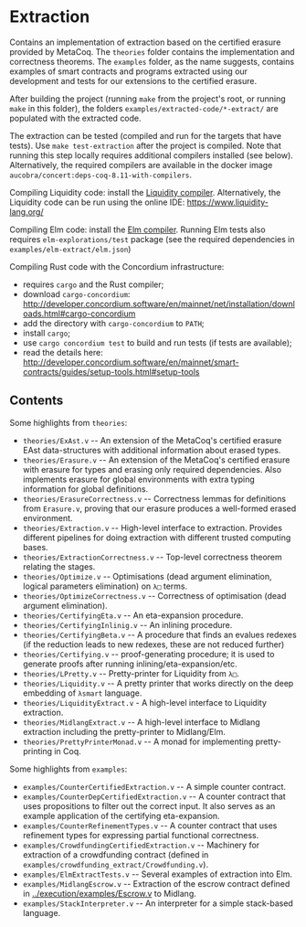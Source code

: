 # Extraction

Contains an implementation of extraction based on the certified erasure provided by MetaCoq. The
`theories` folder contains the implementation and correctness theorems.  The `examples` folder, as
the name suggests, contains examples of smart contracts and programs extracted using our development
and tests for our extensions to the certified erasure.

After building the project (running `make` from the project's root, or running `make` in this folder), the folders
`examples/extracted-code/*-extract/` are populated with the extracted code.

The extraction can be tested (compiled and run for the targets that have tests).
Use `make test-extraction` after the project is compiled.
Note that running this step locally requires additional compilers installed (see below).
Alternatively, the required compilers are available in the docker image `aucobra/concert:deps-coq-8.11-with-compilers`.

Compiling Liquidity code:
install the [Liquidity compiler](https://www.liquidity-lang.org/doc/installation/index.html).
Alternatively, the Liquidity code can be run using the online IDE: https://www.liquidity-lang.org/

Compiling Elm code:
install the [Elm compiler](https://guide.elm-lang.org/install/elm.html).
Running Elm tests also requires `elm-explorations/test` package (see the required dependencies in
`examples/elm-extract/elm.json`)

Compiling Rust code with the Concordium infrastructure:

* requires `cargo` and the Rust compiler;
* download `cargo-concordium`: http://developer.concordium.software/en/mainnet/net/installation/downloads.html#cargo-concordium
* add the directory with `cargo-concordium` to `PATH`;
* install `cargo`;
* use `cargo concordium test` to build and run tests (if tests are available);
* read the details here: http://developer.concordium.software/en/mainnet/smart-contracts/guides/setup-tools.html#setup-tools


## Contents

Some highlights from `theories`:

* `theories/ExAst.v` -- An extension of the MetaCoq's certified erasure EAst data-structures with additional information about erased types.
* `theories/Erasure.v` -- An extension of the MetaCoq's certified erasure with erasure for types and erasing only required dependencies. Also implements erasure for global environments with extra typing information for global definitions.
* `theories/ErasureCorrectness.v` -- Correctness lemmas for definitions from `Erasure.v`, proving that our erasure produces a well-formed erased environment.
* `theories/Extraction.v` -- High-level interface to extraction. Provides different pipelines for doing extraction with different trusted computing bases.
* `theories/ExtractionCorrectness.v` -- Top-level correctness theorem relating the stages.
* `theories/Optimize.v` -- Optimisations (dead argument elimination, logical parameters elimination) on `λ□` terms.
* `theories/OptimizeCorrectness.v` -- Correctness of optimisation (dead argument elimination).
* `theories/CertifyingEta.v` -- An eta-expansion procedure.
* `theories/CertifyingInlinig.v` -- An inlining procedure.
* `theories/CertifyingBeta.v` -- A procedure that finds an evalues redexes (if the reduction leads to new redexes, these are not reduced further)
* `theories/Certifying.v` -- proof-generating procedure; it is used to generate proofs after running inlining/eta-expansion/etc.
* `theories/LPretty.v` -- Pretty-printer for Liquidity from `λ□`.
* `theories/Liquidity.v` -- A pretty printer that works directly on the deep embedding of `λsmart` language.
* `theories/LiquidityExtract.v` - A high-level interface to Liquidity extraction.
* `theories/MidlangExtract.v` -- A high-level interface to Midlang extraction including the pretty-printer to Midlang/Elm.
* `theories/PrettyPrinterMonad.v` -- A monad for implementing pretty-printing in Coq.


Some highlights from `examples`:

* `examples/CounterCertifiedExtraction.v` -- A simple counter contract.
* `examples/CounterDepCertifiedExtraction.v` -- A counter contract that uses propositions to filter out the correct input. It also serves as an example application of the certifying eta-expansion.
* `examples/CounterRefinementTypes.v` -- A counter contract that uses refinement types for expressing partial functional correctness.
* `examples/CrowdfundingCertifiedExtraction.v` -- Machinery for extraction of a crowdfunding contract (defined in `examples/crowdfunding_extract/Crowdfunding.v`).
* `examples/ElmExtractTests.v` -- Several examples of extraction into Elm.
* `examples/MidlangEscrow.v` -- Extraction of the escrow contract defined in [../execution/examples/Escrow.v](../execution/examples/Escrow.v) to Midlang.
* `examples/StackInterpreter.v` -- An interpreter for a simple stack-based language.
